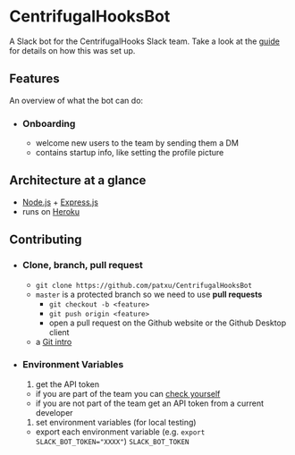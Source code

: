# CentrifugalHooksBot
A Slack bot for the CentrifugalHooks Slack team. Take a look at the [guide](https://github.com/dali-lab/dev-resources/blob/slack/slack_bot.md) for details on how this was set up.

## Features
An overview of what the bot can do:
- ### Onboarding
  - welcome new users to the team by sending them a DM
  - contains startup info, like setting the profile picture

## Architecture at a glance

  - [Node.js](https://nodejs.org/en/) + [Express.js](http://expressjs.com/)
  - runs on [Heroku](http://heroku.com)

## Contributing
- ### Clone, branch, pull request
  - `git clone https://github.com/patxu/CentrifugalHooksBot`
  - `master` is a protected branch so we need to use **pull requests**
    - `git checkout -b <feature>`
    - `git push origin <feature>`
    - open a pull request on the Github website or the Github Desktop client
  - a [Git intro](https://github.com/dali-lab/gitivity)

- ### Environment Variables
  1. get the API token
    - if you are part of the team you can [check yourself](https://centrifugal-hooks.slack.com/services/B1996SDM2)
    - if you are not part of the team get an API token from a current developer
  1. set environment variables (for local testing)
    - export each environment variable (e.g. `export SLACK_BOT_TOKEN="XXXX"`)
    `SLACK_BOT_TOKEN`
